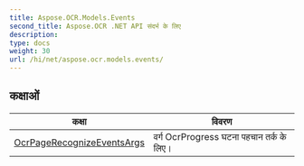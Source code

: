 ```yaml
---
title: Aspose.OCR.Models.Events
second_title: Aspose.OCR .NET API संदर्भ के लिए
description: 
type: docs
weight: 30
url: /hi/net/aspose.ocr.models.events/
---
```



## कक्षाओं

| कक्षा | विवरण |
| --- | --- |
| [OcrPageRecognizeEventsArgs](./ocrpagerecognizeeventsargs/) | वर्ग OcrProgress घटना पहचान तर्क के लिए। |


